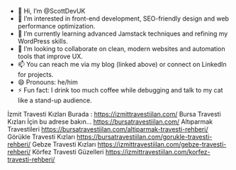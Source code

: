 - 👋 Hi, I’m @ScottDevUK  
- 👀 I’m interested in front-end development, SEO-friendly design and web performance optimization.  
- 🌱 I’m currently learning advanced Jamstack techniques and refining my WordPress skills.  
- 💞️ I’m looking to collaborate on clean, modern websites and automation tools that improve UX.  
- 📫 You can reach me via my blog (linked above) or connect on LinkedIn for projects.  
- 😄 Pronouns: he/him  
- ⚡ Fun fact: I drink too much coffee while debugging and talk to my cat like a stand-up audience.

<!---
Selincik/Selincik is a ✨ special ✨ repository because its `README.md` (this file) appears on your GitHub profile.
You can click the Preview link to take a look at your changes.
--->
İzmit Travesti Kızları Burada : https://izmittravestiilan.com/
Bursa Travesti Kızları İçin bu adrese bakın... https://bursatravestiilan.com/
Altıparmak Travestileri https://bursatravestiilan.com/altiparmak-travesti-rehberi/
Görükle Travesti Kızları https://bursatravestiilan.com/gorukle-travesti-rehberi/
Gebze Travesti Kızları https://izmittravestiilan.com/gebze-travesti-rehberi/
Körfez Travesti Güzelleri https://izmittravestiilan.com/korfez-travesti-rehberi/
